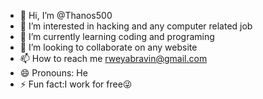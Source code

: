 - 👋 Hi, I’m @Thanos500
- 👀 I’m interested in hacking and any computer related job
- 🌱 I’m currently learning coding and programing
- 💞️ I’m looking to collaborate on any website
- 📫 How to reach me rweyabravin@gmail.com
- 😄 Pronouns: He
- ⚡ Fun fact:I work for free😜

<!---
Thanos500/Thanos500 is a ✨ special ✨ repository because its `README.md` (this file) appears on your GitHub profile.
You can click the Preview link to take a look at your changes.
--->

